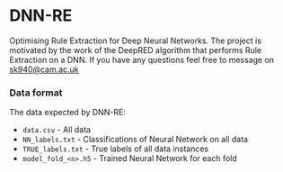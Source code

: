# DNN-RE
Optimising Rule Extraction for Deep Neural Networks.  The project is motivated by the work of the DeepRED algorithm that performs Rule Extraction on a DNN.  If you have any questions feel free to message on sk940@cam.ac.uk

### Data format
The data expected by DNN-RE:
- `data.csv` - All data
- `NN_labels.txt` - Classifications of Neural Network on all data
- `TRUE_labels.txt` - True labels of all data instances
- `model_fold_<n>.h5` - Trained Neural Network for each fold
 
